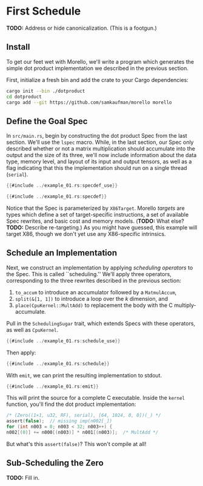 # First Schedule

**TODO:** Address or hide canonicalization. (This is a footgun.)

## Install

To get our feet wet with Morello, we'll write a program which generates the
simple dot product implementation we described in the previous section.

First, initialize a fresh bin and add the crate to your Cargo dependencies:

```sh
cargo init --bin ./dotproduct
cd dotproduct
cargo add --git https://github.com/samkaufman/morello morello
```

## Define the Goal Spec

In `src/main.rs`, begin by constructing the dot product Spec from the last
section. We'll use the `lspec` macro. While, in the last section, our Spec only
described whether or not a matrix multiplication should accumulate into the
output and the size of its three, we'll now include information about the data
type, memory level, and layout of its input and output tensors, as well as a
flag indicating that this the implementation should run on a single thread
(`serial`).

```rust
{{#include ../example_01.rs:specdef_use}}

{{#include ../example_01.rs:specdef}}
```


Notice that the Spec is parameterized by `X86Target`. Morello *targets* are
types which define a set of target-specific instructions, a set of available
Spec rewrites, and basic cost and memory models. (**TODO:** What else?
**TODO:** Describe re-targeting.) As you might have guessed, this example will
target X86, though we don't yet use any X86-specific intrinsics.

## Schedule an Implementation

Next, we construct an implementation by applying *scheduling operators* to the
Spec. This is called ``scheduling.'' We'll apply three operators, corresponding
to the three rewrites described in the previous section:

1. `to_accum` to introduce an accumulator followed by a `MatmulAccum`,
2. `split(&[1, 1])` to introduce a loop over the *k* dimension, and
3. `place(CpuKernel::MultAdd)` to replacement the body with the C multiply-accumulate.

Pull in the `SchedulingSugar` trait, which extends Specs with these operators,
as well as `CpuKernel`.

```rust
{{#include ../example_01.rs:schedule_use}}
```

Then apply:

```rust
{{#include ../example_01.rs:schedule}}
```

With `emit`, we can print the resulting implementation to stdout.

```rust
{{#include ../example_01.rs:emit}}
```

This will print the source for a complete C executable. Inside the `kernel` function,
you'll find the dot product implementation:

```c
/* (Zero((1×1, u32, RF), serial), [64, 1024, 0, 0])(_) */                                                                                                                                                      
assert(false);  // missing imp(n002[_])                                                                                                                                                                        
for (int n003 = 0; n003 < 32; n003++) {                                                                                                                                                                        
n002[(0)] += n000[(n003)] * n001[(n003)];  /* MultAdd */
```

But what's this `assert(false)`? This won't compile at all!

## Sub-Scheduling the Zero

**TODO:** Fill in.
